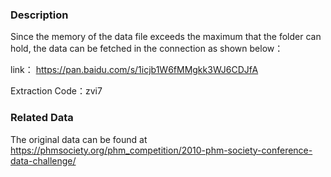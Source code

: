 ### Description
  Since the memory of the data file exceeds the maximum that the folder can hold, the data can be fetched in the connection as shown below：
  
  link： https://pan.baidu.com/s/1icjb1W6fMMgkk3WJ6CDJfA 
  
  Extraction Code：zvi7
### Related Data
The original data can be found at https://phmsociety.org/phm_competition/2010-phm-society-conference-data-challenge/
